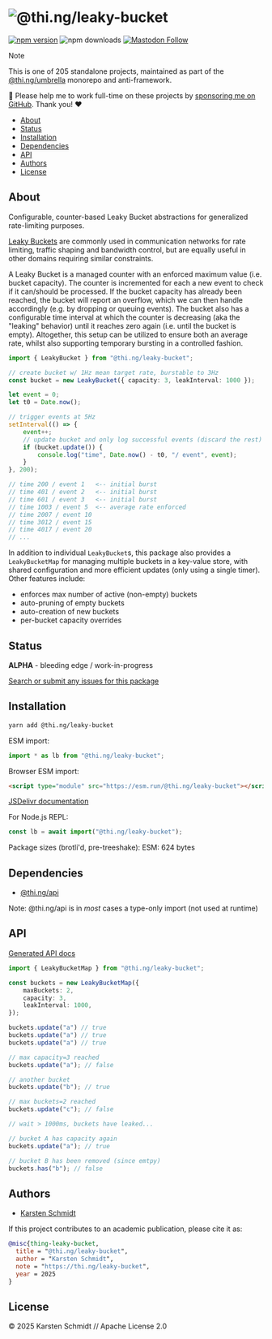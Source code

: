 <!-- This file is generated - DO NOT EDIT! -->
<!-- Please see: https://github.com/thi-ng/umbrella/blob/develop/CONTRIBUTING.md#changes-to-readme-files -->
# ![@thi.ng/leaky-bucket](https://raw.githubusercontent.com/thi-ng/umbrella/develop/assets/banners/thing-leaky-bucket.svg?92dc6543)

[![npm version](https://img.shields.io/npm/v/@thi.ng/leaky-bucket.svg)](https://www.npmjs.com/package/@thi.ng/leaky-bucket)
![npm downloads](https://img.shields.io/npm/dm/@thi.ng/leaky-bucket.svg)
[![Mastodon Follow](https://img.shields.io/mastodon/follow/109331703950160316?domain=https%3A%2F%2Fmastodon.thi.ng&style=social)](https://mastodon.thi.ng/@toxi)

> [!NOTE]
> This is one of 205 standalone projects, maintained as part
> of the [@thi.ng/umbrella](https://github.com/thi-ng/umbrella/) monorepo
> and anti-framework.
>
> 🚀 Please help me to work full-time on these projects by [sponsoring me on
> GitHub](https://github.com/sponsors/postspectacular). Thank you! ❤️

- [About](#about)
- [Status](#status)
- [Installation](#installation)
- [Dependencies](#dependencies)
- [API](#api)
- [Authors](#authors)
- [License](#license)

## About

Configurable, counter-based Leaky Bucket abstractions for generalized rate-limiting purposes.

[Leaky Buckets](https://en.wikipedia.org/wiki/Leaky_bucket) are commonly used in
communication networks for rate limiting, traffic shaping and bandwidth control,
but are equally useful in other domains requiring similar constraints.

A Leaky Bucket is a managed counter with an enforced maximum value (i.e. bucket
capacity). The counter is incremented for each a new event to check if it
can/should be processed. If the bucket capacity has already been reached, the
bucket will report an overflow, which we can then handle accordingly (e.g. by
dropping or queuing events). The bucket also has a configurable time interval at
which the counter is decreasing (aka the "leaking" behavior) until it reaches
zero again (i.e. until the bucket is empty). Altogether, this setup can be
utilized to ensure both an average rate, whilst also supporting temporary
bursting in a controlled fashion.

```ts tangle:export/readme-1.ts
import { LeakyBucket } from "@thi.ng/leaky-bucket";

// create bucket w/ 1Hz mean target rate, burstable to 3Hz
const bucket = new LeakyBucket({ capacity: 3, leakInterval: 1000 });

let event = 0;
let t0 = Date.now();

// trigger events at 5Hz
setInterval(() => {
    event++;
    // update bucket and only log successful events (discard the rest)
    if (bucket.update()) {
        console.log("time", Date.now() - t0, "/ event", event);
    }
}, 200);

// time 200 / event 1   <-- initial burst
// time 401 / event 2   <-- initial burst
// time 601 / event 3   <-- initial burst
// time 1003 / event 5  <-- average rate enforced
// time 2007 / event 10
// time 3012 / event 15
// time 4017 / event 20
// ...
```

In addition to individual `LeakyBucket`s, this package also provides a
`LeakyBucketMap` for managing multiple buckets in a key-value store, with shared
configuration and more efficient updates (only using a single timer). Other
features include:

- enforces max number of active (non-empty) buckets
- auto-pruning of empty buckets
- auto-creation of new buckets
- per-bucket capacity overrides

## Status

**ALPHA** - bleeding edge / work-in-progress

[Search or submit any issues for this package](https://github.com/thi-ng/umbrella/issues?q=%5Bleaky-bucket%5D+in%3Atitle)

## Installation

```bash
yarn add @thi.ng/leaky-bucket
```

ESM import:

```ts
import * as lb from "@thi.ng/leaky-bucket";
```

Browser ESM import:

```html
<script type="module" src="https://esm.run/@thi.ng/leaky-bucket"></script>
```

[JSDelivr documentation](https://www.jsdelivr.com/)

For Node.js REPL:

```js
const lb = await import("@thi.ng/leaky-bucket");
```

Package sizes (brotli'd, pre-treeshake): ESM: 624 bytes

## Dependencies

- [@thi.ng/api](https://github.com/thi-ng/umbrella/tree/develop/packages/api)

Note: @thi.ng/api is in _most_ cases a type-only import (not used at runtime)

## API

[Generated API docs](https://docs.thi.ng/umbrella/leaky-bucket/)

```ts tangle:export/readme-2.ts
import { LeakyBucketMap } from "@thi.ng/leaky-bucket";

const buckets = new LeakyBucketMap({
    maxBuckets: 2,
    capacity: 3,
    leakInterval: 1000,
});

buckets.update("a") // true
buckets.update("a") // true
buckets.update("a") // true

// max capacity=3 reached
buckets.update("a"); // false

// another bucket
buckets.update("b"); // true

// max buckets=2 reached
buckets.update("c"); // false

// wait > 1000ms, buckets have leaked...

// bucket A has capacity again
buckets.update("a"); // true

// bucket B has been removed (since emtpy)
buckets.has("b"); // false
```

## Authors

- [Karsten Schmidt](https://thi.ng)

If this project contributes to an academic publication, please cite it as:

```bibtex
@misc{thing-leaky-bucket,
  title = "@thi.ng/leaky-bucket",
  author = "Karsten Schmidt",
  note = "https://thi.ng/leaky-bucket",
  year = 2025
}
```

## License

&copy; 2025 Karsten Schmidt // Apache License 2.0
